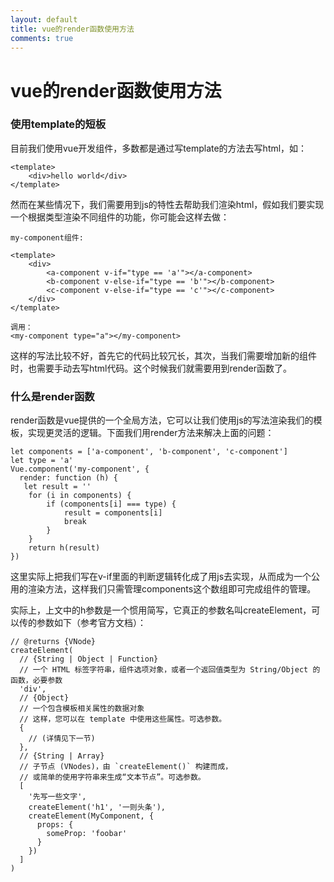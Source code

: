```yaml
---
layout: default
title: vue的render函数使用方法
comments: true
---
```


# vue的render函数使用方法

### 使用template的短板

目前我们使用vue开发组件，多数都是通过写template的方法去写html，如：

```
<template>
	<div>hello world</div>
</template>
```
然而在某些情况下，我们需要用到js的特性去帮助我们渲染html，假如我们要实现一个根据类型渲染不同组件的功能，你可能会这样去做：

```
my-component组件:

<template>
	<div>
		<a-component v-if="type == 'a'"></a-component>
		<b-component v-else-if="type == 'b'"></b-component>
		<c-component v-else-if="type == 'c'"></c-component>
	</div>
</template>

调用：
<my-component type="a"></my-component>

```
这样的写法比较不好，首先它的代码比较冗长，其次，当我们需要增加新的组件时，也需要手动去写html代码。这个时候我们就需要用到render函数了。

### 什么是render函数
render函数是vue提供的一个全局方法，它可以让我们使用js的写法渲染我们的模板，实现更灵活的逻辑。下面我们用render方法来解决上面的问题：

```
let components = ['a-component', 'b-component', 'c-component']
let type = 'a'
Vue.component('my-component', {
  render: function (h) {
   let result = ''
	for (i in components) {
		if (components[i] === type) {
			result = components[i]
			break
		}
	}
	return h(result)
})
```
这里实际上把我们写在v-if里面的判断逻辑转化成了用js去实现，从而成为一个公用的渲染方法，这样我们只需管理components这个数组即可完成组件的管理。

实际上，上文中的h参数是一个惯用简写，它真正的参数名叫createElement，可以传的参数如下（参考官方文档）：

```
// @returns {VNode}
createElement(
  // {String | Object | Function}
  // 一个 HTML 标签字符串，组件选项对象，或者一个返回值类型为 String/Object 的函数，必要参数
  'div',
  // {Object}
  // 一个包含模板相关属性的数据对象
  // 这样，您可以在 template 中使用这些属性。可选参数。
  {
    // (详情见下一节)
  },
  // {String | Array}
  // 子节点 (VNodes)，由 `createElement()` 构建而成，
  // 或简单的使用字符串来生成“文本节点”。可选参数。
  [
    '先写一些文字',
    createElement('h1', '一则头条'),
    createElement(MyComponent, {
      props: {
        someProp: 'foobar'
      }
    })
  ]
)
```